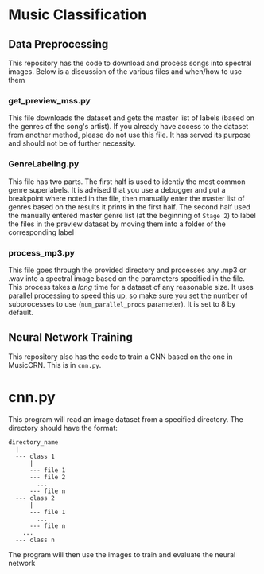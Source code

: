 # Music Classification
## Data Preprocessing
This repository has the code to download and process songs into spectral images. Below is a discussion of the various files and when/how to use them

### get_preview_mss.py
This file downloads the dataset and gets the master list of labels (based on the genres of the song's artist). If you already have access to the dataset from another method, please do not use this file. It has served its purpose and should not be of further necessity.

### GenreLabeling.py
This file has two parts. The first half is used to identiy the most common genre superlabels. It is advised that you use a debugger and put a breakpoint where noted in the file, then manually enter the master list of genres based on the results it prints in the first half. The second half used the manually entered master genre list (at the beginning of `Stage 2`) to label the files in the preview dataset by moving them into a folder of the corresponding label

### process_mp3.py
This file goes through the provided directory and processes any .mp3 or .wav into a spectral image based on the parameters specified in the file. This process takes a _long_ time for a dataset of any reasonable size. It uses parallel processing to speed this up, so make sure you set the number of subprocesses to use (`num_parallel_procs` parameter). It is set to 8 by default.


## Neural Network Training
This repository also has the code to train a CNN based on the one in MusicCRN. This is in `cnn.py`.

# cnn.py
This program will read an image dataset from a specified directory. The directory should have the format:
```
directory_name
  |
  --- class 1
      |
      --- file 1
      --- file 2
        ...
      --- file n
  --- class 2
      |
      --- file 1
        ...
      --- file n
    ...
  --- class n
```
The program will then use the images to train and evaluate the neural network